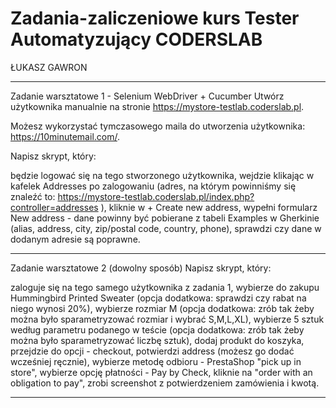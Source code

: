 # Zadania-zaliczeniowe kurs Tester Automatyzujący CODERSLAB
ŁUKASZ GAWRON

---------------------------------------------------------------------------------------------------------------------------------

Zadanie warsztatowe 1 - Selenium WebDriver + Cucumber
Utwórz użytkownika manualnie na stronie https://mystore-testlab.coderslab.pl.

Możesz wykorzystać tymczasowego maila do utworzenia użytkownika: https://10minutemail.com/.


Napisz skrypt, który:

będzie logować się na tego stworzonego użytkownika,
wejdzie klikając w kafelek Addresses po zalogowaniu (adres, na którym powinniśmy się znaleźć to: https://mystore-testlab.coderslab.pl/index.php?controller=addresses ),
kliknie w + Create new address,
wypełni formularz New address - dane powinny być pobierane z tabeli Examples w Gherkinie (alias, address, city, zip/postal code, country, phone),
sprawdzi czy dane w dodanym adresie są poprawne.

-----------------------------------------------------------------------------------------------------------------------------

Zadanie warsztatowe 2 (dowolny sposób)
Napisz skrypt, który:

zaloguje się na tego samego użytkownika z zadania 1,
wybierze do zakupu Hummingbird Printed Sweater (opcja dodatkowa: sprawdzi czy rabat na niego wynosi 20%),
wybierze rozmiar M (opcja dodatkowa: zrób tak żeby można było sparametryzować rozmiar i wybrać S,M,L,XL),
wybierze 5 sztuk według parametru podanego w teście (opcja dodatkowa: zrób tak żeby można było sparametryzować liczbę sztuk),
dodaj produkt do koszyka,
przejdzie do opcji - checkout,
potwierdzi address (możesz go dodać wcześniej ręcznie),
wybierze metodę odbioru - PrestaShop "pick up in store",
wybierze opcję płatności - Pay by Check,
kliknie na "order with an obligation to pay",
zrobi screenshot z potwierdzeniem zamówienia i kwotą.

-------------------------------------------------------------------------------------------------------------------------------
